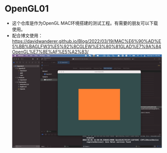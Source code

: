 # OpenGL01
- 这个仓库是作为OpenGL MAC环境搭建的测试工程。有需要的朋友可以下载使用。
- 配合博文使用：https://davidwanderer.github.io/Blog/2022/03/19/MAC%E6%90%AD%E5%BB%BAGLFW3%E5%92%8CGLEW%E3%80%81GLAD%E7%9A%84OpenGL%E7%8E%AF%E5%A2%83/
![加载成功截图](demo.png)